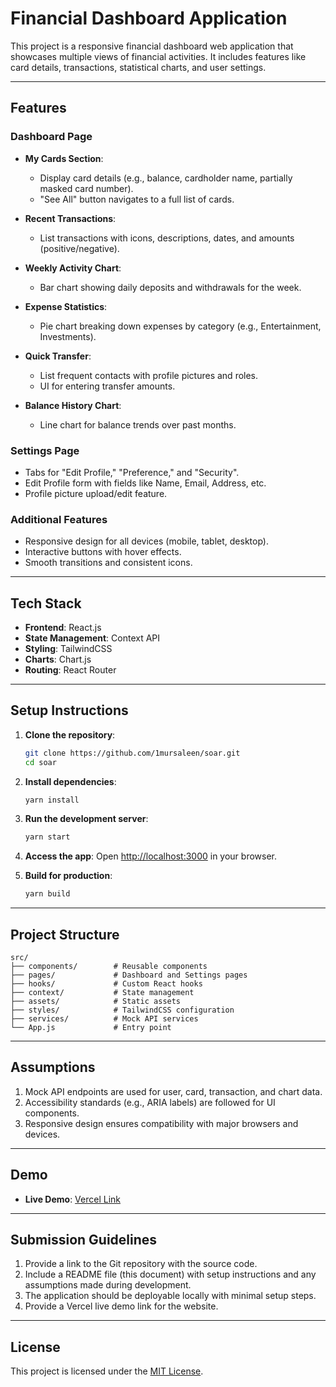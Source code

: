 
# Financial Dashboard Application

This project is a responsive financial dashboard web application that showcases multiple views of financial activities. It includes features like card details, transactions, statistical charts, and user settings.

---

## Features

### Dashboard Page

- **My Cards Section**:
  - Display card details (e.g., balance, cardholder name, partially masked card number).
  - "See All" button navigates to a full list of cards.

- **Recent Transactions**:
  - List transactions with icons, descriptions, dates, and amounts (positive/negative).

- **Weekly Activity Chart**:
  - Bar chart showing daily deposits and withdrawals for the week.

- **Expense Statistics**:
  - Pie chart breaking down expenses by category (e.g., Entertainment, Investments).

- **Quick Transfer**:
  - List frequent contacts with profile pictures and roles.
  - UI for entering transfer amounts.

- **Balance History Chart**:
  - Line chart for balance trends over past months.

### Settings Page

- Tabs for "Edit Profile," "Preference," and "Security".
- Edit Profile form with fields like Name, Email, Address, etc.
- Profile picture upload/edit feature.

### Additional Features

- Responsive design for all devices (mobile, tablet, desktop).
- Interactive buttons with hover effects.
- Smooth transitions and consistent icons.

---

## Tech Stack

- **Frontend**: React.js
- **State Management**: Context API
- **Styling**: TailwindCSS
- **Charts**: Chart.js
- **Routing**: React Router

---

## Setup Instructions

1. **Clone the repository**:

   ```bash
   git clone https://github.com/1mursaleen/soar.git
   cd soar
   ```

2. **Install dependencies**:

   ```bash
   yarn install
   ```

3. **Run the development server**:

   ```bash
   yarn start
   ```

4. **Access the app**:
   Open [http://localhost:3000](http://localhost:3000) in your browser.

5. **Build for production**:

   ```bash
   yarn build
   ```

---

## Project Structure

```
src/
├── components/        # Reusable components
├── pages/             # Dashboard and Settings pages
├── hooks/             # Custom React hooks
├── context/           # State management
├── assets/            # Static assets
├── styles/            # TailwindCSS configuration
├── services/          # Mock API services
└── App.js             # Entry point
```

---

## Assumptions

1. Mock API endpoints are used for user, card, transaction, and chart data.
2. Accessibility standards (e.g., ARIA labels) are followed for UI components.
3. Responsive design ensures compatibility with major browsers and devices.

---

## Demo

- **Live Demo**: [Vercel Link](https://soar-b58c.vercel.app)

---

## Submission Guidelines

1. Provide a link to the Git repository with the source code.
2. Include a README file (this document) with setup instructions and any assumptions made during development.
3. The application should be deployable locally with minimal setup steps.
4. Provide a Vercel live demo link for the website.

---

## License

This project is licensed under the [MIT License](LICENSE).
